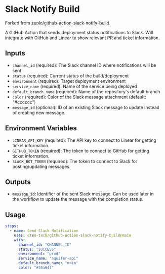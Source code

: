 # Slack Notify Build

Forked from [zuplo/github-action-slack-notify-build](https://github.com/zuplo/github-action-slack-notify-build).

A GitHub Action that sends deployment status notifications to Slack. Will integrate with GitHub and Linear to show
relevant PR and ticket information.

## Inputs

- `channel_id` (required): The Slack channel ID where notifications will be sent
- `status` (required): Current status of the build/deployment
- `environment` (required): Target deployment environment
- `service_name` (required): Name of the service being deployed
- `default_branch_name` (required): Name of the repository's default branch
- `color` (required): Color of the Slack message attachment (default: "#cccccc")
- `message_id` (optional): ID of an existing Slack message to update instead of creating new message.

## Environment Variables

- `LINEAR_API_KEY` (required): The API key to connect to Linear for getting ticket information.
- `GITHUB_TOKEN` (required): The token to connect to GitHub for getting ticket information.
- `SLACK_BOT_TOKEN` (required): The token to connect to Slack for posting/updating messages.

## Outputs

- `message_id`: Identifier of the sent Slack message. Can be used later in the workflow to update the message with the completion status.

## Usage

```yaml
steps:
  - name: Send Slack Notification
    uses: eten-tech/github-action-slack-notify-build@main
    with:
      channel_id: "CHANNEL_ID"
      status: "SUCCESS"
      environment: "prod"
      service_name: "aquifer-api"
      default_branch_name: "main"
      color: "#36a64f"
```

